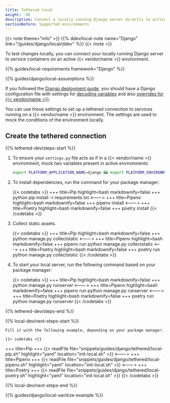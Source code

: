 ```yaml
---
title: Tethered local
weight: -90
description: Connect a locally running Django server directly to active services on a {{< vendor/name >}} environment.
sectionBefore: Supported environments
---
```


{{< note theme="info" >}}
{{% ddev/local-note name="Django" link="/guides/django/local/ddev" %}}
{{< /note >}}

To test changes locally, you can connect your locally running Django server
to service containers on an active {{< vendor/name >}} environment.

{{% guides/local-requirements framework="Django" %}}

{{% guides/django/local-assumptions %}}

If you followed the [Django deployment guide](../deploy/_index.md),
you should have a Django configuration file with settings for [decoding variables](../deploy/customize.md#decoding-variables)
and also [overrides for {{< vendor/name >}}](../deploy/customize.md#decoding-variables).

You can use these settings to set up a tethered connection to services running on a {{< vendor/name >}} environment.
The settings are used to mock the conditions of the environment locally.

## Create the tethered connection

{{% tethered-dev/steps-start %}}

1.  To ensure your `settings.py` file acts as if in a {{< vendor/name >}} environment,
    mock two variables present in active environments:

    ```bash
    export PLATFORM_APPLICATION_NAME=django && export PLATFORM_ENVIRONMENT=new-feature
    ```

1.  To install dependencies, run the command for your package manager:

    {{< codetabs >}}
+++
title=Pip
highlight=bash
markdownify=false
+++
python pip install -r requirements.txt
<--->
+++
title=Pipenv
highlight=bash
markdownify=false
+++
pipenv install
<--->
+++
title=Poetry
highlight=bash
markdownify=false
+++
poetry install
    {{< /codetabs >}}


1.  Collect static assets.

    {{< codetabs >}}
+++
title=Pip
highlight=bash
markdownify=false
+++
python manage.py collectstatic
<--->
+++
title=Pipenv
highlight=bash
markdownify=false
+++
pipenv run python manage.py collectstatic
<--->
+++
title=Poetry
highlight=bash
markdownify=false
+++
poetry run python manage.py collectstatic 
    {{< /codetabs >}}


1.  To start your local server, run the following command based on your package manager:

    {{< codetabs >}}
+++
title=Pip
highlight=bash
markdownify=false
+++
python manage.py runserver
<--->
+++
title=Pipenv
highlight=bash
markdownify=false
+++
pipenv run python manage.py runserver
<--->
+++
title=Poetry
highlight=bash
markdownify=false
+++
poetry run python manage.py runserver
    {{< /codetabs >}}


{{% tethered-dev/steps-end %}}

{{% local-dev/next-steps-start %}}

    Fill it with the following example, depending on your package manager:

    {{< codetabs >}}
+++
title=Pip
+++
{{< readFile file="snippets/guides/django/tethered/local-pip.sh" highlight="yaml" location="init-local.sh" >}}
<--->
+++
title=Pipenv
+++
{{< readFile file="snippets/guides/django/tethered/local-pipenv.sh" highlight="yaml" location="init-local.sh" >}}
<--->
+++
title=Poetry
+++
{{< readFile file="snippets/guides/django/tethered/local-poetry.sh" highlight="yaml" location="init-local.sh" >}}
    {{< /codetabs >}}

{{% local-dev/next-steps-end %}}

{{% guides/django/local-sanitize-example %}}

